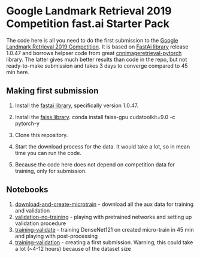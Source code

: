 # Google Landmark Retrieval 2019 Competition fast.ai Starter Pack

The code here is all you need to do the first submission to the [Google Landmark Retrieval 2019 Competition](https://www.kaggle.com/c/landmark-retrieval-2019). It is based on [FastAi library](https://github.com/fastai/fastai) release 1.0.47 and borrows helpser code from great [cnnimageretrieval-pytorch](https://github.com/filipradenovic/cnnimageretrieval-pytorch) library. The latter gives much better results than code in the repo, but not ready-to-make submission and takes 3 days to converge compared to 45 min here. 


## Making first submission
1. Install the [fastai library](https://github.com/fastai/fastai), specifically version 1.0.47. 

2. Install the [faiss library](https://github.com/facebookresearch/faiss). 
conda install faiss-gpu cudatoolkit=9.0 -c pytorch-y

3. Clone this repository. 

4. Start the download process for the data. It would take a lot, so in mean time you can run the code.

5. Because the code here does not depend on competition data for training, only for submission. 

## Notebooks

1. [download-and-create-microtrain](https://github.com/ducha-aiki/google-retrieval-challenge-2019-fastai-starter/blob/master/download-and-create-microtrain.ipynb) - download all the aux data for training and validation
2. [validation-no-training](https://github.com/ducha-aiki/google-retrieval-challenge-2019-fastai-starter/blob/master/validation-no-training.ipynb) - playing with pretrained networks and setting up validation procedure
3. [training-validate](https://github.com/ducha-aiki/google-retrieval-challenge-2019-fastai-starter/blob/master/training-validate.ipynb) - training DenseNet121 on created micro-train in 45 min and playing with post-processing
4. [training-validation](https://github.com/ducha-aiki/google-retrieval-challenge-2019-fastai-starter/blob/master/training-validate.ipynb) - creating a first submission. Warning, this could take a lot (~4-12 hours) because of the dataset size
